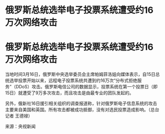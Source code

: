 # 俄罗斯总统选举电子投票系统遭受约16万次网络攻击

# 俄罗斯总统选举电子投票系统遭受约16万次网络攻击

当地时间3月16日，俄罗斯中央选举委员会主席帕姆菲洛娃向媒体表示，自15日总统选举投票开始以来，远程电子投票系统共遭到约16万次“分布式拒绝服务”（DDoS）攻击。俄罗斯电信公司的数据显示，投票系统在第一个投票日（即15日）就遭受了9万多次攻击，而且攻击是由最专业的团队发起的。

另外，俄新社16日援引相关组织的调查报道称，针对俄罗斯电子信息系统的攻击主要来自美国和英国。所有攻击都被成功抵御，没有对选民投票造成影响。（总台记者
王德禄）

来源：央视新闻

